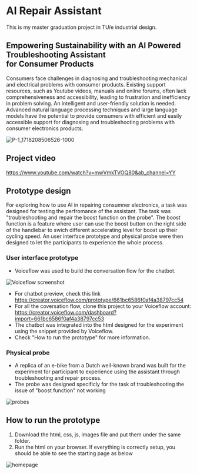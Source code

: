 # AI Repair Assistant
This is my master graduation project in TU/e industrial design.

## Empowering Sustainability with an AI Powered Troubleshooting Assistant <br /> for Consumer Products
Consumers face challenges in diagnosing and troubleshooting mechanical and electrical problems with consumer products. Existing support resources, such as Youtube videos, manuals and online forums, often lack comprehensiveness and accessibility, leading to frustration and inefficiency in problem solving. An intelligent and user-friendly solution is needed. Advanced natural language processing techniques and large language models have the potential to provide consumers with efficient and easily accessible support for diagnosing and troubleshooting problems with consumer electronics products.
<br />

![P-1_1718208506526-1000](https://github.com/Davidhuang616/ai_repair_assistant/assets/124699019/25211f40-aef9-4b40-adec-9ca22a9ce08d)

## Project video
https://www.youtube.com/watch?v=mwVmkTVOQ80&ab_channel=YY

## Prototype design
For exploring how to use AI in repairing consumner electronics, a task was designed for testing the perfromance of the assistant. The task was "troubleshooting and repair the boost function on the probe". The boost function is a feature where user can use the boost button on the right side of the handlebar to swich different accelerating level for boost up their cycling speed. An user interface prototype and physical probe were then designed to let the participants to experience the whole process.

### User interface prototype <br />
* Voiceflow was used to build the conversation flow for the chatbot.
 
![Voiceflow screenshot](https://github.com/Davidhuang616/ai_repair_assistant/assets/124699019/a03e0378-0ddf-44e7-81ea-aeb5c625371a)
<br />
* For chatbot preview, check this link <br />
https://creator.voiceflow.com/prototype/661bc6586f0af4a38797cc54
* For all the coversation flow, clone this project to your Voiceflow account: <br />
https://creator.voiceflow.com/dashboard?import=661bc6586f0af4a38797cc53 <br />
* The chatbot was integrated into the html designed for the experiment using the snippet provided by Voiceflow. <br />
* Check "How to run the prototype" for more information. <br />

### Physical probe <br />
* A replica of an e-bike from a Dutch well-known brand was built for the experiment for participant to experience using the assistant through troubleshooting and repair process.
* The probe was designed specificly for the task of troubleshooting the issue of "boost function" not working

![probes](https://github.com/Davidhuang616/ai_repair_assistant/assets/124699019/35c78bb8-1626-4a62-96d1-6268bba95589)
<br />

## How to run the prototype
1. Download the html, css, js, images file and put them under the same folder.
2. Run the html on your browser. If everything is correctly setup, you should be able to see the starting page as below

![homepage](https://github.com/Davidhuang616/ai_repair_assistant/assets/124699019/96d9f87a-e280-49fa-9f9f-ce26453a12fe)
 <br />


